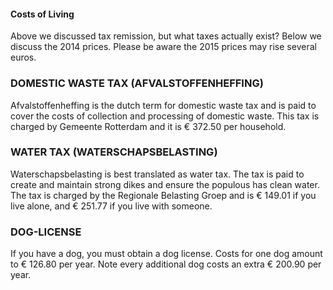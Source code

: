 #### Costs of Living

Above we discussed tax remission, but what taxes actually exist? Below we discuss the 2014 prices. Please be aware the 2015 prices may rise several euros.

### DOMESTIC WASTE TAX (AFVALSTOFFENHEFFING)

Afvalstoffenheffing is the dutch term for domestic waste tax and is paid to cover the costs of collection and processing of domestic waste. This tax is charged by Gemeente Rotterdam and it is € 372.50 per household.

### WATER TAX (WATERSCHAPSBELASTING)

Waterschapsbelasting is best translated as water tax. The tax is paid to create and maintain strong dikes and ensure the populous has clean water. The tax is charged by the Regionale Belasting Groep and is € 149.01 if you live alone, and € 251.77 if you live with someone.

### DOG-LICENSE

If you have a dog, you must obtain a dog license. Costs for one dog amount to € 126.80 per year. Note every additional dog costs an extra € 200.90 per year.